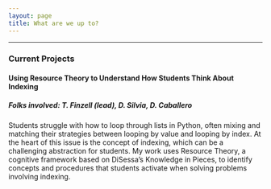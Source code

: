 ```yaml
---
layout: page
title: What are we up to?
---
```

---
### Current Projects

#### Using Resource Theory to Understand How Students Think About Indexing
##### Folks involved: T. Finzell (lead), D. Silvia, D. Caballero
Students struggle with how to loop through lists in Python, often mixing and matching their strategies between looping by value and looping by index. At the heart of this issue is the concept of indexing, which can be a challenging abstraction for students. My work uses Resource Theory, a cognitive framework based on DiSessa’s Knowledge in Pieces, to identify concepts and procedures that students activate when solving problems involving indexing.



